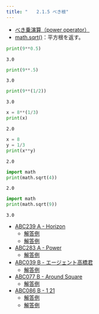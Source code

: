 ```yaml
---
title: "　　2.1.5 べき根"
---
```


* [べき乗演算（power operator）](https://docs.python.org/ja/3/reference/expressions.html#the-power-operator)
* [math.sqrt()](https://docs.python.org/ja/3/library/math.html#math.sqrt)：平方根を返す。

```python:サンプルコード：sample_101.py
print(9**0.5)
```

```text:実行結果
3.0
```

```python:サンプルコード：sample_102.py
print(9**.5)
```

```text:実行結果
3.0
```

```python:サンプルコード：sample_103.py
print(9**(1/2))
```

```text:実行結果
3.0
```

```python:サンプルコード：sample_104.py
x = 8**(1/3)
print(x)
```

```text:実行結果
2.0
```

```python:サンプルコード：sample_105.py
x = 8
y = 1/3
print(x**y)
```

```text:実行結果
2.0
```

```python:サンプルコード：sample_106.py
import math
print(math.sqrt(4))
```

```text:実行結果
2.0
```

```python:サンプルコード：sample_107.py
import math
print(math.sqrt(9))
```

```text:実行結果
3.0
```

- [ABC239 A - Horizon](https://atcoder.jp/contests/abc239/tasks/abc239_a)
    - [解答例](https://atcoder.jp/contests/abc239/submissions/29492299)
    - [解答例](https://atcoder.jp/contests/abc239/submissions/29654681)
- [ABC283 A - Power](https://atcoder.jp/contests/abc283/tasks/abc283_a)
    - [解答例](https://atcoder.jp/contests/abc283/submissions/37525746)
- [ABC039 B - エージェント高橋君](https://atcoder.jp/contests/abc039/tasks/abc039_b)
    - [解答例](https://atcoder.jp/contests/abc039/submissions/15299182)
- [ABC077 B - Around Square](https://atcoder.jp/contests/abc077/tasks/abc077_b)
    - [解答例](https://atcoder.jp/contests/abc077/submissions/15299292)
- [ABC086 B - 1 21](https://atcoder.jp/contests/abc086/tasks/abc086_b)
    - [解答例](https://atcoder.jp/contests/abc086/submissions/15299549)
    - [解答例](https://atcoder.jp/contests/abc086/submissions/15299594)
